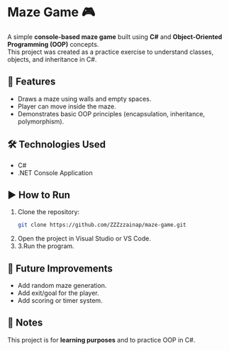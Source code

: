 # Maze Game 🎮

A simple **console-based maze game** built using **C#** and **Object-Oriented Programming (OOP)** concepts.  
This project was created as a practice exercise to understand classes, objects, and inheritance in C#.



## 🚀 Features
- Draws a maze using walls and empty spaces.
- Player can move inside the maze.
- Demonstrates basic OOP principles (encapsulation, inheritance, polymorphism).


## 🛠️ Technologies Used
- C#
- .NET Console Application


 ## ▶️ How to Run
1. Clone the repository:
   ```bash
   git clone https://github.com/ZZZzzainap/maze-game.git

   
  2. Open the project in Visual Studio or VS Code.
  3. 3.Run the program.


## 🌱 Future Improvements
- Add random maze generation.
- Add exit/goal for the player.
- Add scoring or timer system.


## 📌 Notes
This project is for **learning purposes** and to practice OOP in C#.

